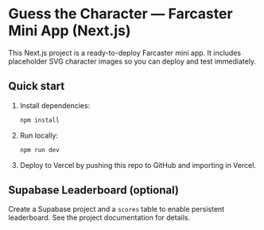 # Guess the Character — Farcaster Mini App (Next.js)

This Next.js project is a ready-to-deploy Farcaster mini app. It includes placeholder
SVG character images so you can deploy and test immediately.

## Quick start

1. Install dependencies:
   ```bash
   npm install
   ```
2. Run locally:
   ```bash
   npm run dev
   ```
3. Deploy to Vercel by pushing this repo to GitHub and importing in Vercel.

## Supabase Leaderboard (optional)
Create a Supabase project and a `scores` table to enable persistent leaderboard.
See the project documentation for details.

